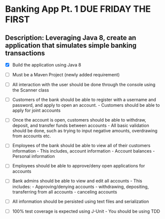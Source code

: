 # Banking App Pt. 1 DUE FRIDAY THE FIRST
## Description: Leveraging Java 8, create an application that simulates simple banking transactions
- [x] Build the application using Java 8
- [ ] Must be a Maven Project (newly added requirement)
- [ ] All interaction with the user should be done through the console using the Scanner class
- [ ] Customers of the bank should be able to register with a username and password, and apply to open an account.
	   - Customers should be able to apply for joint accounts
- [ ] Once the account is open, customers should be able to withdraw, deposit, and transfer funds between accounts
	   - All basic validation should be done, such as trying to input negative amounts, overdrawing from accounts etc.
- [ ] Employees of the bank should be able to view all of their customers information
	   - This includes, account information
	   - Account balances
	   - Personal information
- [ ] Employees should be able to approve/deny open applications for accounts
- [ ] Bank admins should be able to view and edit all accounts
	   - This includes:
	   - Approving/denying accounts
	   - withdrawing, depositing, transferring from all accounts
	   - canceling accounts
- [ ] All information should be persisted using text files and serialization
- [ ] 100% test coverage is expected using J-Unit
	   - You should be using TDD


